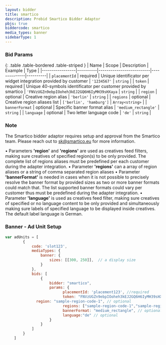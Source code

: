 ```yaml
---
layout: bidder
title: smartico
description: Prebid Smartico Bidder Adaptor
pbjs: true
biddercode: smartico
media_types: banner
sidebarType: 1
---
```


### Bid Params

{: .table .table-bordered .table-striped }
| Name            | Scope    | Description              | Example      | Type     |
|-----------------|----------|--------------------------|--------------|----------|
| `placementId`   | required | Unique identificator per widget integration provided by customer | `'1234567'` | `string` |
| `token`   | required | Unique 40-symbols identificator per customer provided by smartico | `'FNVzUGZn9ebpIOoheh3kEJ2GQ6H6IyMH39sHXaya` | `string` |
| `region`    | optional | Creative region alias   | `'berlin'` | `string` |
| `regions`    | optional | Creative region aliases list   | `['berlin', 'hamburg']` | `Array<string>` |
| `bannerFormat`    | optional | Specific banner format alias  | `'medium_rectangle'` | `string` |
| `language`    | optional | Two letter language code | `'de'` | `string` |

### Note

The Smartico bidder adaptor requires setup and approval from the Smartico team. Please reach out to [sk@smartico.eu](mailto:sk@smartico.eu) for more information.

• Parameters <b>'region'</b> and <b>'regions'</b> are used as creatives feed filters, making sure creatives of specified region(s) to be only provided. The complete list of regions aliases must be predefined per each customer during the adapter integration.
• Parameter <b>'regions'</b> can a array of region aliases or a string of comma separated region aliases
• Parameter <b>'bannerFormat'</b> is needed in cases when it is not possible to precisely resolve the banner format by provided sizes as two or more banner formats could match that. The list supported banner formats could vary per customer thus must be predefined during the adapter integration.
• Parameter <b>'language'</b> is used as creatives feed filter, making sure creatives of specified or no language content to be only provided and simultaneously making sure labels of specified language to be displayed inside creatives. The default label language is German.

### Banner - Ad Unit Setup

```javascript
var adUnits = [
        {
            code: 'slot123',
            mediaTypes: {
                banner: {
                    sizes: [[300, 250]],  // a display size
                }
            },
            bids: [
                {
                    bidder: "smartico",
                    params: {
                          placementId: 'placement123', //required
                          token: "FNVzUGZn9ebpIOoheh3kEJ2GQ6H6IyMH39sHXaya", // required
              region: "sample-region-code-1", // optional
                          regions: ["sample-region-code-1","sample-region-code-2"], // optional 
                          bannerFormat: "medium_rectangle", // optional 
                          language:"de" // optional 
                    }
                }
            ]
        }
    ]
```
